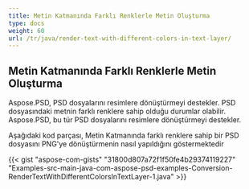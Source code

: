 ```yaml
---
title: Metin Katmanında Farklı Renklerle Metin Oluşturma
type: docs
weight: 60
url: /tr/java/render-text-with-different-colors-in-text-layer/
---
```


## **Metin Katmanında Farklı Renklerle Metin Oluşturma**
Aspose.PSD, PSD dosyalarını resimlere dönüştürmeyi destekler. PSD dosyasındaki metnin farklı renklere sahip olduğu durumlar olabilir. Aspose.PSD, bu tür PSD dosyalarını resimlere dönüştürmeyi destekler.

Aşağıdaki kod parçası, Metin Katmanında farklı renklere sahip bir PSD dosyasını PNG'ye dönüştürmenin nasıl yapıldığını göstermektedir

{{< gist "aspose-com-gists" "31800d807a72f1f50fe4b29374119227" "Examples-src-main-java-com-aspose-psd-examples-Conversion-RenderTextWithDifferentColorsInTextLayer-1.java" >}}

